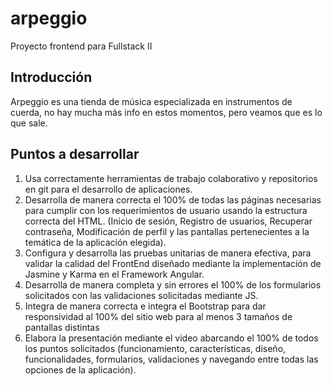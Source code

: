 # arpeggio

Proyecto frontend para Fullstack II

## Introducción

Arpeggio es una tienda de música especializada en instrumentos de cuerda, no hay mucha más info en estos momentos, pero veamos que es lo que sale.


## Puntos a desarrollar

1. Usa correctamente herramientas de trabajo colaborativo y repositorios en git para el desarrollo de aplicaciones.
2. Desarrolla de manera correcta el 100% de todas las páginas necesarias para cumplir con los requerimientos de usuario usando la estructura correcta del HTML. (Inicio de sesión, Registro de usuarios, Recuperar contraseña, Modificación de perfil y las pantallas pertenecientes a la temática de la aplicación elegida).
3. Configura y desarrolla las pruebas unitarias de manera efectiva, para validar la calidad del FrontEnd diseñado mediante la implementación de Jasmine y Karma en el Framework Angular.
4. Desarrolla de manera completa y sin errores el 100% de los formularios solicitados con las validaciones solicitadas mediante JS.
5. Integra de manera correcta e integra el Bootstrap para dar responsividad al 100% del sitio web para al menos 3 tamaños de pantallas distintas
6. Elabora la presentación mediante el video abarcando el 100% de todos los puntos solicitados (funcionamiento, características, diseño, funcionalidades, formularios, validaciones y navegando entre todas las opciones de la aplicación).